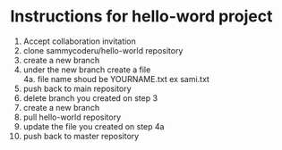 # Instructions for hello-word project

1. Accept collaboration invitation
2. clone sammycoderu/hello-world repository
3. create a new branch
4. under the new branch create a file <br />
     4a.  file name shoud be YOURNAME.txt  ex sami.txt
5. push back to main repository
6. delete branch you created on step 3
7. create a new branch
8. pull hello-world repository
9. update the file you created on step 4a
10. push back to master repository


